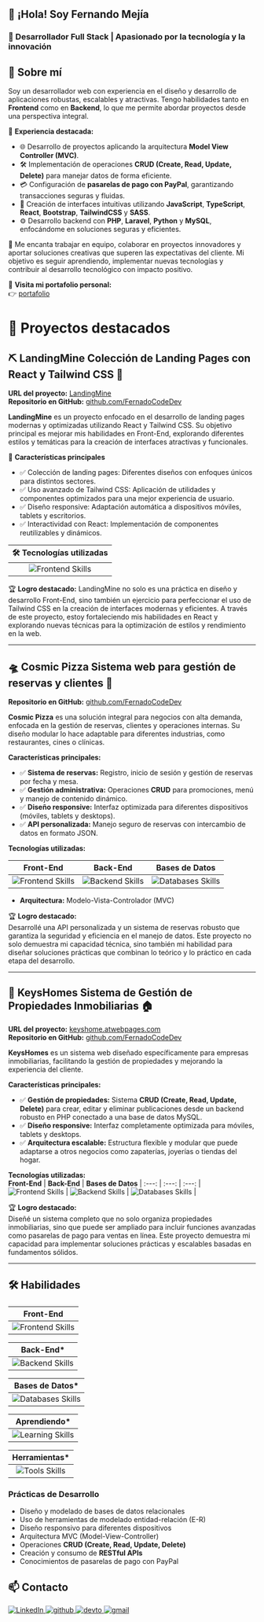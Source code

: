 ##  👋 ¡Hola! Soy **Fernando Mejía**  
### 🌟 Desarrollador Full Stack | Apasionado por la tecnología y la innovación  

## 🌟 Sobre mí  

Soy un desarrollador web con experiencia en el diseño y desarrollo de aplicaciones robustas, escalables y atractivas. Tengo habilidades tanto en **Frontend** como en **Backend**, lo que me permite abordar proyectos desde una perspectiva integral.  

📌 **Experiencia destacada:**  
- 🌐 Desarrollo de proyectos aplicando la arquitectura **Model View Controller (MVC)**.  
- 🛠️ Implementación de operaciones **CRUD (Create, Read, Update, Delete)** para manejar datos de forma eficiente.  
- 💳 Configuración de **pasarelas de pago con PayPal**, garantizando transacciones seguras y fluidas.  
- 🎨 Creación de interfaces intuitivas utilizando **JavaScript**, **TypeScript**, **React**, **Bootstrap**, **TailwindCSS** y **SASS**.  
- ⚙️ Desarrollo backend con **PHP**, **Laravel**, **Python** y **MySQL**, enfocándome en soluciones seguras y eficientes.  

🤝 Me encanta trabajar en equipo, colaborar en proyectos innovadores y aportar soluciones creativas que superen las expectativas del cliente. Mi objetivo es seguir aprendiendo, implementar nuevas tecnologías y contribuir al desarrollo tecnológico con impacto positivo.  

🔗 **Visita mi portafolio personal:**  
👉 [portafolio](https://fercode.netlify.app/)  

# 🚀 Proyectos destacados  

## ⛏ **LandingMine** Colección de Landing Pages con React y Tailwind CSS 🎨
**URL del proyecto:** [LandingMine](https://landingmine.netlify.app/)  
**Repositorio en GitHub:** [github.com/FernadoCodeDev](https://github.com/FernadoCodeDev/LandingMine)  

**LandingMine** es un proyecto enfocado en el desarrollo de landing pages modernas y optimizadas utilizando React y Tailwind CSS. Su objetivo principal es mejorar mis habilidades en Front-End, explorando diferentes estilos y temáticas para la creación de interfaces atractivas y funcionales.

🌟 **Características principales**
- ✅ Colección de landing pages: Diferentes diseños con enfoques únicos para distintos sectores.
- ✅ Uso avanzado de Tailwind CSS: Aplicación de utilidades y componentes optimizados para una mejor experiencia de usuario.
- ✅ Diseño responsive: Adaptación automática a dispositivos móviles, tablets y escritorios.
- ✅ Interactividad con React: Implementación de componentes reutilizables y dinámicos.


🛠️ **Tecnologías utilizadas** |  
:---: | 
<img src="https://skillicons.dev/icons?i=js,react,tailwind" alt="Frontend Skills" /> |

🏆 **Logro destacado:**
LandingMine no solo es una práctica en diseño y desarrollo Front-End, sino también un ejercicio para perfeccionar el uso de Tailwind CSS en la creación de interfaces modernas y eficientes. A través de este proyecto, estoy fortaleciendo mis habilidades en React y explorando nuevas técnicas para la optimización de estilos y rendimiento en la web.

---

## 🛸 **Cosmic Pizza** Sistema web para gestión de reservas y clientes 🍕  
**Repositorio en GitHub:** [github.com/FernadoCodeDev](https://github.com/FernadoCodeDev)  

**Cosmic Pizza** es una solución integral para negocios con alta demanda, enfocada en la gestión de reservas, clientes y operaciones internas. Su diseño modular lo hace adaptable para diferentes industrias, como restaurantes, cines o clínicas.  

**Características principales:**  
- ✅ **Sistema de reservas:** Registro, inicio de sesión y gestión de reservas por fecha y mesa.  
- ✅ **Gestión administrativa:** Operaciones **CRUD** para promociones, menú y manejo de contenido dinámico.  
- ✅ **Diseño responsive:** Interfaz optimizada para diferentes dispositivos (móviles, tablets y desktops).  
- ✅ **API personalizada:** Manejo seguro de reservas con intercambio de datos en formato JSON.  

**Tecnologías utilizadas:**  

**Front-End** | **Back-End** | **Bases de Datos** | 
:---: | :---: | :---: |
<img src="https://skillicons.dev/icons?i=html,css,sass,js" alt="Frontend Skills" /> | <img src="https://skillicons.dev/icons?i=php" alt="Backend Skills" /> | <img src="https://skillicons.dev/icons?i=mysql" alt="Databases Skills" /> |

- **Arquitectura:** Modelo-Vista-Controlador (MVC)  

🏆 **Logro destacado:**  
Desarrollé una API personalizada y un sistema de reservas robusto que garantiza la seguridad y eficiencia en el manejo de datos. Este proyecto no solo demuestra mi capacidad técnica, sino también mi habilidad para diseñar soluciones prácticas que combinan lo teórico y lo práctico en cada etapa del desarrollo.  

---

## 🔑 **KeysHomes** Sistema de Gestión de Propiedades Inmobiliarias 🏠  
**URL del proyecto:** [keyshome.atwebpages.com](http://keyshome.atwebpages.com)  
**Repositorio en GitHub:** [github.com/FernadoCodeDev](https://github.com/FernadoCodeDev)  

**KeysHomes** es un sistema web diseñado específicamente para empresas inmobiliarias, facilitando la gestión de propiedades y mejorando la experiencia del cliente.  

**Características principales:**  
- ✅ **Gestión de propiedades:** Sistema **CRUD (Create, Read, Update, Delete)** para crear, editar y eliminar publicaciones desde un backend robusto en PHP conectado a una base de datos MySQL.  
- ✅ **Diseño responsive:** Interfaz completamente optimizada para móviles, tablets y desktops.  
- ✅ **Arquitectura escalable:** Estructura flexible y modular que puede adaptarse a otros negocios como zapaterías, joyerías o tiendas del hogar.  

**Tecnologías utilizadas:**  
**Front-End** | **Back-End** | **Bases de Datos** | 
:---: | :---: | :---: |
<img src="https://skillicons.dev/icons?i=html,css,sass,js" alt="Frontend Skills" /> | <img src="https://skillicons.dev/icons?i=php" alt="Backend Skills" /> | <img src="https://skillicons.dev/icons?i=mysql" alt="Databases Skills" /> |

🏆 **Logro destacado:**  
Diseñé un sistema completo que no solo organiza propiedades inmobiliarias, sino que puede ser ampliado para incluir funciones avanzadas como pasarelas de pago para ventas en línea. Este proyecto demuestra mi capacidad para implementar soluciones prácticas y escalables basadas en fundamentos sólidos.  

---

## 🛠️ Habilidades  

### 
**Front-End** | 
:---: | 
<img src="https://skillicons.dev/icons?i=html,css,sass,tailwind,js,typescript,react,jquery,bootstrap,redux" alt="Frontend Skills" /> |

**Back-End*** | 
:---: | 
<img src="https://skillicons.dev/icons?i=php,laravel,python,nodejs" alt="Backend Skills" /> |

**Bases de Datos*** | 
:---: | 
<img src="https://skillicons.dev/icons?i=mysql,sqlite,postgresql" alt="Databases Skills" /> |

**Aprendiendo*** | 
:---: | 
<img src="https://skillicons.dev/icons?i=astro,docker" alt="Learning Skills" /> |

**Herramientas*** | 
:---: | 
<img src="https://skillicons.dev/icons?i=git,github,npm,gulp,postman,figma" alt="Tools Skills" /> |


### **Prácticas de Desarrollo**  
- Diseño y modelado de bases de datos relacionales  
- Uso de herramientas de modelado entidad-relación (E-R)  
- Diseño responsivo para diferentes dispositivos  
- Arquitectura MVC (Model-View-Controller)  
- Operaciones **CRUD (Create, Read, Update, Delete)**  
- Creación y consumo de **RESTful APIs**  
- Conocimientos de pasarelas de pago con PayPal

## 📫 Contacto 
<a href="https://www.linkedin.com/in/fernando-mejía/" target="_blank">
    <img src="https://skillicons.dev/icons?i=linkedin" alt="LinkedIn" />
</a>
<a href="https://github.com/FernadoCodeDev" target="_blank">
    <img src="https://skillicons.dev/icons?i=github" alt="github" />
</a>
<a href="https://fercode.netlify.app/" target="_blank">
    <img src="https://skillicons.dev/icons?i=devto" alt="devto" />
</a>
<a href="mailto:fernadocode@gmail.com" target="_blank">
    <img src="https://skillicons.dev/icons?i=gmail" alt="gmail" />
</a>

